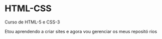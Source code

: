 # HTML-CSS
 Curso de HTML-5 e CSS-3



Etou aprendendo a criar sites e agora vou gerenciar os meus repositó rios